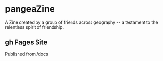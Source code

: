 # pangeaZine
A Zine created by a group of friends across geography -- a testament to the relentless spirit of friendship.

## gh Pages Site
Published from /docs
